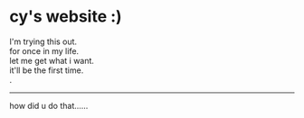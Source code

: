 <h1>
        cy's website :)
</h1>

<body>
    <p>
        I'm trying this out.<br> 
        for once in my life.<br>
        let me get what i want. <br>
        it'll be the first time. <br>.
    </p>
</body>

<hr>
<body>
    <p>
    how did u do that......
    </p>

